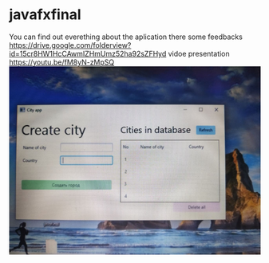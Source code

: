 # javafxfinal
You can find out everething about the aplication there some feedbacks https://drive.google.com/folderview?id=15cr8HW1HcCAwmIZHmUmz52ha92sZFHyd
vidoe presentation https://youtu.be/fM8yN-zMpSQ
![some screenshots](imgjava/1.jpg)

